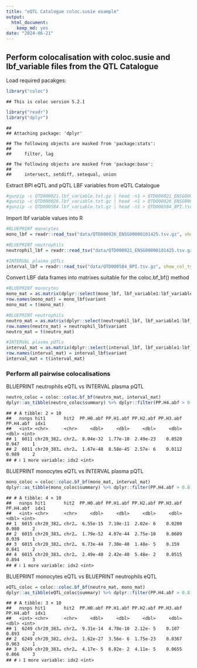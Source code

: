 ```yaml
---
title: "eQTL Catalogue coloc.susie example"
output: 
  html_document: 
    keep_md: yes
date: "2024-06-21"
---
```




## Perform colocalisation with coloc.susie and lbf_variable files from the QTL Catalogue

Load required pacakges:

```r
library("coloc")
```

```
## This is coloc version 5.2.1
```

```r
library("readr")
library("dplyr")
```

```
## 
## Attaching package: 'dplyr'
```

```
## The following objects are masked from 'package:stats':
## 
##     filter, lag
```

```
## The following objects are masked from 'package:base':
## 
##     intersect, setdiff, setequal, union
```

Extract BPI eQTL and pQTL LBF variables from eQTL Catalogue

```bash
#gunzip -c QTD000021.lbf_variable.txt.gz | head -n1 > QTD000021_ENSG00000101425.tsv && gunzip -c QTD000021.lbf_variable.txt.gz | grep ENSG00000101425 >> QTD000021_ENSG00000101425.tsv
#gunzip -c QTD000026.lbf_variable.txt.gz | head -n1 > QTD000026_ENSG00000101425.tsv && gunzip -c QTD000026.lbf_variable.txt.gz | grep ENSG00000101425 >> QTD000026_ENSG00000101425.tsv
#gunzip -c QTD000584.lbf_variable.txt.gz | head -n1 > QTD000584_BPI.tsv && gunzip -c QTD000584.lbf_variable.txt.gz | grep "BPI.4126.22.1..1" >> QTD000584_BPI.tsv
```

Import lbf variable values into R

```r
#BLUEPRINT monocytes
mono_lbf = readr::read_tsv("data/QTD000026_ENSG00000101425.tsv.gz", show_col_types = FALSE)

#BLUEPRINT neutrophils
neutrophil_lbf = readr::read_tsv("data/QTD000021_ENSG00000101425.tsv.gz", show_col_types = FALSE)

#INTERVAL plasma pQTLs
interval_lbf = readr::read_tsv("data/QTD000584_BPI.tsv.gz", show_col_types = FALSE)
```

Convert LBF data frames into matrixes suitable for the coloc.bf_bf() method


```r
#BLUEPRINT monocytes
mono_mat = as.matrix(dplyr::select(mono_lbf, lbf_variable1:lbf_variable10))
row.names(mono_mat) = mono_lbf$variant
mono_mat = t(mono_mat)

#BLUEPRINT neutrophils
neutro_mat = as.matrix(dplyr::select(neutrophil_lbf, lbf_variable1:lbf_variable10))
row.names(neutro_mat) = neutrophil_lbf$variant
neutro_mat = t(neutro_mat)

#INTERVAL plasma pQTLs
interval_mat = as.matrix(dplyr::select(interval_lbf, lbf_variable1:lbf_variable10))
row.names(interval_mat) = interval_lbf$variant
interval_mat = t(interval_mat)
```

### Perform all pairwise colocalisations

BLUEPRINT neutrophils eQTL vs INTERVAL plasma pQTL

```r
neutro_coloc = coloc::coloc.bf_bf(neutro_mat, interval_mat)
dplyr::as_tibble(neutro_coloc$summary) %>% dplyr::filter(PP.H4.abf > 0.8)
```

```
## # A tibble: 2 × 10
##   nsnps hit1       hit2  PP.H0.abf PP.H1.abf PP.H2.abf PP.H3.abf PP.H4.abf  idx1
##   <int> <chr>      <chr>     <dbl>     <dbl>     <dbl>     <dbl>     <dbl> <int>
## 1  6011 chr20_382… chr2…  8.04e-32  1.77e-10  2.49e-23    0.0528     0.947     1
## 2  6011 chr20_383… chr2…  1.67e-48  8.58e-45  2.57e- 6    0.0112     0.989     2
## # ℹ 1 more variable: idx2 <int>
```


BLUEPRINT monocytes eQTL vs INTERVAL plasma pQTL

```r
mono_coloc = coloc::coloc.bf_bf(mono_mat, interval_mat)
dplyr::as_tibble(mono_coloc$summary) %>% dplyr::filter(PP.H4.abf > 0.8)
```

```
## # A tibble: 4 × 10
##   nsnps hit1       hit2  PP.H0.abf PP.H1.abf PP.H2.abf PP.H3.abf PP.H4.abf  idx1
##   <int> <chr>      <chr>     <dbl>     <dbl>     <dbl>     <dbl>     <dbl> <int>
## 1  6015 chr20_382… chr2…  6.55e-15  7.10e-11  2.02e- 6    0.0200     0.980     2
## 2  6015 chr20_383… chr2…  1.79e-52  4.07e-44  2.75e-10    0.0609     0.939     1
## 3  6015 chr20_382… chr2…  6.73e-44  7.30e-40  1.48e- 5    0.159      0.841     2
## 4  6015 chr20_383… chr2…  2.49e-40  2.42e-40  5.48e- 2    0.0515     0.894     3
## # ℹ 1 more variable: idx2 <int>
```


BLUEPRINT monocytes eQTL vs BLUEPRINT neutrophils eQTL

```r
eQTL_coloc = coloc::coloc.bf_bf(neutro_mat, mono_mat)
dplyr::as_tibble(eQTL_coloc$summary) %>% dplyr::filter(PP.H4.abf > 0.8)
```

```
## # A tibble: 3 × 10
##   nsnps hit1       hit2  PP.H0.abf PP.H1.abf PP.H2.abf PP.H3.abf PP.H4.abf  idx1
##   <int> <chr>      <chr>     <dbl>     <dbl>     <dbl>     <dbl>     <dbl> <int>
## 1  6249 chr20_383… chr2…  9.31e-14  4.78e-10  2.12e- 5    0.107      0.893     2
## 2  6249 chr20_382… chr2…  1.62e-27  3.56e- 6  1.75e-23    0.0367     0.963     1
## 3  6249 chr20_383… chr2…  4.17e- 5  6.82e- 2  4.11e- 5    0.0655     0.866     3
## # ℹ 1 more variable: idx2 <int>
```

